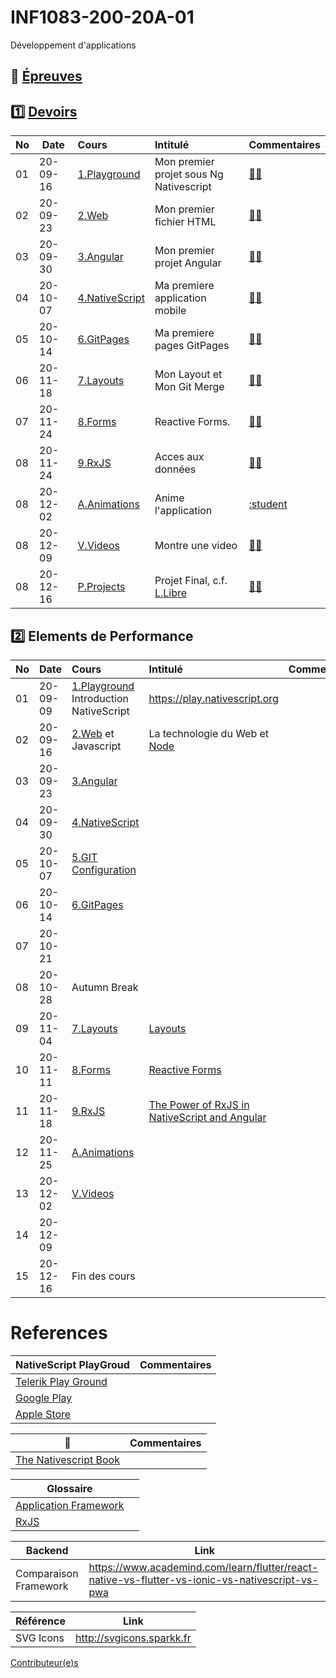# INF1083-200-20A-01

Développement d'applications

## :date: [Épreuves](.epreuves) 

## :one: [Devoirs](Devoirs)

|No| Date   | Cours                                  | Intitulé                               |  Commentaires                                   |
|--|--------|:---------------------------------------|:---------------------------------------|:------------------------------------------------|
|01|20-09-16| [1.Playground](1.Playground/README.md) | Mon premier projet sous Ng Nativescript| [:student:](1.Playground) |
|02|20-09-23| [2.Web](2.Web)                         | Mon premier fichier HTML               | [:student:](2.Web/.scripts/Participation.md) |
|03|20-09-30| [3.Angular](3.Angular)                 | Mon premier projet Angular             | [:student:](3.Angular/.scripts/Participation.md) |
|04|20-10-07| [4.NativeScript](4.NativeScript)       | Ma premiere application mobile         | [:student:](4.NativeScript/.scripts/Participation.md)   |
|05|20-10-14| [6.GitPages](6.GitPages)               | Ma premiere pages GitPages             | [:student:](6.GitPages/.scripts/Participation.md) | 
|06|20-11-18| [7.Layouts](7.Layouts)                 | Mon Layout et Mon Git Merge            | [:student:](7.Layouts/.scripts/Participation.md)  |
|07|20-11-24| [8.Forms](8.Forms)                     | Reactive Forms.                        | [:student:](8.Forms/.scripts/Participation.md)     |
|08|20-11-24| [9.RxJS](9.RxJS)                       | Acces aux données                      | [:student:](9.RxJS/.scripts/Participation.md)      |
|08|20-12-02| [A.Animations](A.Animations)           | Anime l'application                    | [:student](A.Animations/.scripts/Participation.md) |   
|08|20-12-09| [V.Videos](V.Videos)                   | Montre une video                       | [:student:](V.Videos/.scripts/Participation.md)    |   
|08|20-12-16| [P.Projects](P.Projetcs)               | Projet Final, c.f. [L.Libre](L.Libre)  | [:student:](P.Projetcs/.scripts/Participation.md)  |

## :two: Elements de Performance

|No| Date   | Cours                                          | Intitulé                                |  Commentaires     |
|--|--------|:-----------------------------------------------|:----------------------------------------|:------------------|
|01|20-09-09| [1.Playground](1.Playground) Introduction NativeScript           | https://play.nativescript.org           |                   |
|02|20-09-16| [2.Web](2.Web) et Javascript                   | La technologie du Web et [Node](https://github.com/CollegeBoreal/Tutoriels/tree/master/W.Web/N.Node)           |                   |
|03|20-09-23| [3.Angular](3.Angular)                         |                                         |                   |
|04|20-09-30| [4.NativeScript](4.NativeScript)               |                                         |                   |
|05|20-10-07| [5.GIT Configuration](https://github.com/CollegeBoreal/Tutoriels/tree/master/0.GIT#three-configurer-git-gitconfig)|              |                   |
|06|20-10-14| [6.GitPages](6.GitPages)                       |                                         |                   |
|07|20-10-21|                                                |                                         |                   |
|08|20-10-28| Autumn Break                                   |                                         |                   |
|09|20-11-04| [7.Layouts](7.Layouts)                         | [Layouts](https://docs.nativescript.org/ui/layouts/layout-containers) |                   |
|10|20-11-11| [8.Forms](8.Forms)                             | [Reactive Forms](https://angular.io/guide/forms-overview#setup-in-reactive-forms)          |        |
|11|20-11-18| [9.RxJS](9.RxJS)                               |  [The Power of RxJS in NativeScript and Angular](https://nativescript.org/blog/nativescript-developer-day-the-power-of-rxjs-in-nativescript-and-angular/)   |                   |
|12|20-11-25| [A.Animations](A.Animations)                   |                                         |                   |
|13|20-12-02| [V.Videos](V.Videos)                           |                                         |                   |
|14|20-12-09|                                                |                                         |                   |
|15|20-12-16| Fin des cours                                  |                                         |                   |

# References

|  NativeScript PlayGroud                                                            |  Commentaires                              |
|------------------------------------------------------------------------------------|-------------------------------------------|
| [Telerik Play Ground](https://play.nativescript.org)                                |                                           |   
| [Google Play](https://play.google.com/store/apps/details?id=org.nativescript.play) |                                           |
| [Apple Store](https://apps.apple.com/ca/app/nativescript-playground/id1263543946)  |                                           |

|  :blue_book:                                                            |  Commentaires                              |
|------------------------------------------------------------------------------------|-------------------------------------------|
| [The Nativescript Book](https://nativescript.org/get-the-nativescript-book)        | |


|                              Glossaire                                                    |                                      |
|-------------------------------------------------------------------------------------------|--------------------------------------|
| [Application Framework](https://www.techopedia.com/definition/6005/application-framework) |                                      |
| [RxJS](https://www.pluralsight.com/guides/using-http-with-rxjs-observables)               |                                      |

| Backend               |  Link                                                                                            |
|-----------------------|--------------------------------------------------------------------------------------------------|
| Comparaison Framework | https://www.academind.com/learn/flutter/react-native-vs-flutter-vs-ionic-vs-nativescript-vs-pwa  |


| Référence             |  Link                                                             |
|-----------------------|-------------------------------------------------------------------|
| SVG Icons             | http://svgicons.sparkk.fr                                         |


[Contributeur(e)s](../../graphs/contributors)

